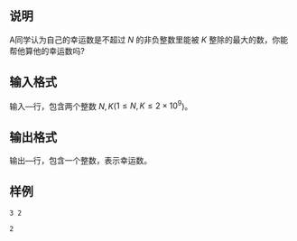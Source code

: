 <h2>说明</h2>

A同学认为自己的幸运数是不超过 $N$ 的非负整数里能被 $K$ 整除的最大的数，你能帮他算他的幸运数吗?
<h2>输入格式</h2>

输入—行，包含两个整数 $N , K$($1 \le N,K \le 2 \times 10^9$)。

<h2>输出格式</h2>

输出—行，包含一个整数，表示幸运数。

<h2>样例</h2>
<pre><code class="language-input1">3 2</code></pre><pre><code class="language-output1">2
</code></pre>
